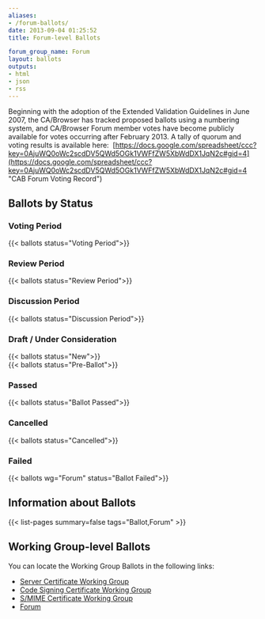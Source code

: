 ```yaml
---
aliases:
- /forum-ballots/
date: 2013-09-04 01:25:52
title: Forum-level Ballots

forum_group_name: Forum
layout: ballots
outputs:
- html
- json
- rss
---
```


Beginning with the adoption of the Extended Validation Guidelines in June 2007, the CA/Browser has tracked proposed ballots using a numbering system, and CA/Browser Forum member votes have become publicly available for votes occurring after February 2013. A tally of quorum and voting results is available here:  [https://docs.google.com/spreadsheet/ccc?key=0AjuWQ0oWc2scdDV5QWd5OGk1VWFfZW5XbWdDX1JqN2c#gid=4](https://docs.google.com/spreadsheet/ccc?key=0AjuWQ0oWc2scdDV5QWd5OGk1VWFfZW5XbWdDX1JqN2c#gid=4 "CAB Forum Voting Record")

## Ballots by Status

### Voting Period

{{< ballots status="Voting Period">}}

### Review Period

{{< ballots status="Review Period">}}

### Discussion Period

{{< ballots status="Discussion Period">}}

### Draft / Under Consideration

{{< ballots status="New">}}  
{{< ballots status="Pre-Ballot">}}

### Passed

{{< ballots status="Ballot Passed">}}

### Cancelled

{{< ballots status="Cancelled">}}

### Failed

{{< ballots wg="Forum" status="Ballot Failed">}}  

## Information about Ballots

{{< list-pages summary=false tags="Ballot,Forum" >}}

## Working Group-level Ballots

You can locate the Working Group Ballots in the following links:

- [Server Certificate Working Group](/working-groups/server/ballots/)
- [Code Signing Certificate Working Group](/working-groups/code-signing/ballots/)
- [S/MIME Certificate Working Group](/working-groups/smime/ballots/)
- [Forum](/working-groups/netsec/ballots/)